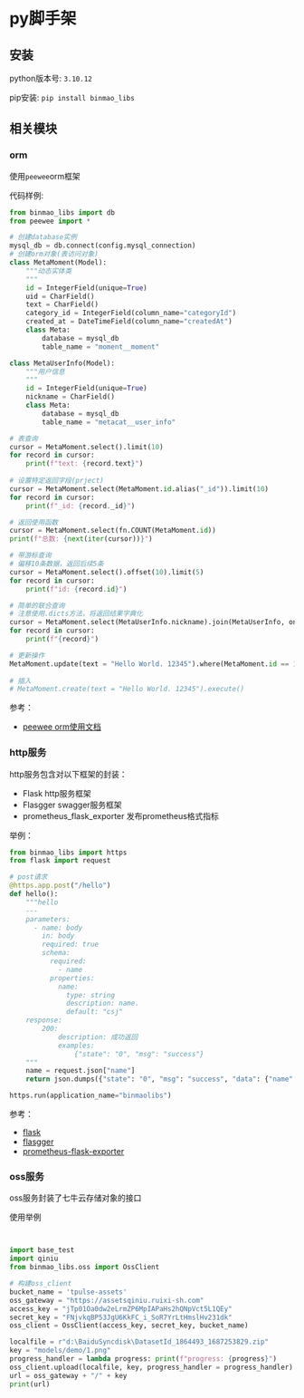 # py脚手架

## 安装
python版本号: ```3.10.12```

pip安装: ```pip install binmao_libs```

## 相关模块
### orm
使用```peewee```orm框架

代码样例:
```python
from binmao_libs import db
from peewee import *

# 创建database实例
mysql_db = db.connect(config.mysql_connection)
# 创建orm对象(表访问对象)
class MetaMoment(Model):
	"""动态实体类
    """
	id = IntegerField(unique=True)
	uid = CharField()
	text = CharField()
	category_id = IntegerField(column_name="categoryId")
	created_at = DateTimeField(column_name="createdAt")
	class Meta:
		database = mysql_db
		table_name = "moment__moment"

class MetaUserInfo(Model):
	"""用户信息
	"""
	id = IntegerField(unique=True)
	nickname = CharField()
	class Meta:
		database = mysql_db
		table_name = "metacat__user_info"

# 表查询
cursor = MetaMoment.select().limit(10)
for record in cursor:
	print(f"text: {record.text}")
	
# 设置特定返回字段(prject)
cursor = MetaMoment.select(MetaMoment.id.alias("_id")).limit(10)
for record in cursor:
	print(f"_id: {record._id}")

# 返回使用函数
cursor = MetaMoment.select(fn.COUNT(MetaMoment.id))
print(f"总数: {next(iter(cursor))}")

# 带游标查询
# 偏移10条数据，返回后续5条
cursor = MetaMoment.select().offset(10).limit(5)
for record in cursor:
	print(f"id: {record.id}")

# 简单的联合查询
# 注意使用.dicts方法，将返回结果字典化
cursor = MetaMoment.select(MetaUserInfo.nickname).join(MetaUserInfo, on=(MetaUserInfo.id == MetaMoment.uid)).limit(1).dicts()
for record in cursor:
	print(f"{record}")

# 更新操作
MetaMoment.update(text = "Hello World. 12345").where(MetaMoment.id == 1).execute()
  
# 插入
# MetaMoment.create(text = "Hello World. 12345").execute()

```
参考：
* [peewee orm使用文档](http://docs.peewee-orm.com/en/latest/peewee/quickstart.html)

### http服务
http服务包含对以下框架的封装：
* Flask
  http服务框架
* Flasgger
  swagger服务框架
* prometheus_flask_exporter
  发布prometheus格式指标

举例：
```python
from binmao_libs import https
from flask import request

# post请求
@https.app.post("/hello")
def hello():
    """hello
    ---
    parameters:
      - name: body
        in: body
        required: true
        schema:
          required:
            - name
          properties:
            name:
              type: string
              description: name.
              default: "csj"
    response:
        200:
            description: 成功返回
            examples:
                {"state": "0", "msg": "success"}
    """
    name = request.json["name"]
    return json.dumps({"state": "0", "msg": "success", "data": {"name": name}})

https.run(application_name="binmaolibs")
```
参考：
* [flask](https://flask.palletsprojects.com/en/2.3.x/)
* [flasgger](https://github.com/flasgger/flasgger)
* [prometheus-flask-exporter](https://pypi.org/project/prometheus-flask-exporter/)

### oss服务
oss服务封装了七牛云存储对象的接口

使用举例
```python


import base_test
import qiniu
from binmao_libs.oss import OssClient

# 构建oss_client
bucket_name = 'tpulse-assets'
oss_gateway = "https://assetsqiniu.ruixi-sh.com"
access_key = "jTp01Oa0dw2eLrmZP6MpIAPaHs2hQNpVct5L1QEy"
secret_key = "FNjvkqBP53JgU6KkFC_i_SoR7YrLtHmslHv231dk"
oss_client = OssClient(access_key, secret_key, bucket_name)

localfile = r"d:\BaiduSyncdisk\DatasetId_1864493_1687253829.zip"
key = "models/demo/1.png"
progress_handler = lambda progress: print(f"progress: {progress}")
oss_client.upload(localfile, key, progress_handler = progress_handler)
url = oss_gateway + "/" + key
print(url)

```